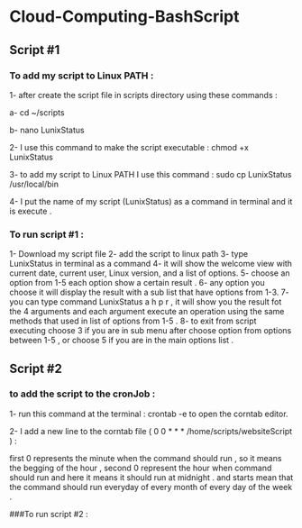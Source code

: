 # Cloud-Computing-BashScript

## Script #1

### To add my script to Linux PATH :

1- after create the script file in scripts directory using these commands :

a- cd ~/scripts

b- nano LunixStatus

2- I use this command to make the script executable :
    chmod +x LunixStatus 
    
3- to add my script to Linux PATH I use this command :
  sudo cp LunixStatus /usr/local/bin 
  
4- I put the name of my script (LunixStatus) as a command in terminal and it is execute .


### To run script #1 :

1- Download my script file
2- add the script to linux path 
3- type LunixStatus in terminal as a command 
4- it will show the welcome view with current date, current user, Linux version,
and a list of options.
5- choose an option from 1-5 each option show a certain result .
6- any option you choose it will display the result with a sub list that have options from 1-3.
7- you can type command LunixStatus a h p r , it will show you the result fot the 4 arguments and each argument execute an operation using the same methods that used in list of options from 1-5 .
8- to exit from script executing choose 3 if you are in sub menu after choose option from options between 1-5 , or choose 5 if you are in the main options list .

## Script #2

### to add the script to the cronJob :

1- run this command at the terminal : crontab -e  to open the corntab editor. 

2- I add a new line to the corntab file ( 0 0 * * * /home/scripts/websiteScript ) :

first 0 represents the minute when the command should run , so it means the begging of the hour , second 0 represent the hour when command should run  and here it means it should run at midnight . and starts mean that the command should run everyday  of every month of every day of the week .

###To run script #2 :



